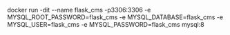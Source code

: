 docker run -dit --name flask_cms -p3306:3306 -e MYSQL_ROOT_PASSWORD=flask_cms -e MYSQL_DATABASE=flask_cms -e MYSQL_USER=flask_cms -e MYSQL_PASSWORD=flask_cms mysql:8
